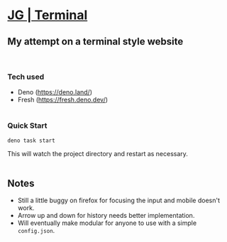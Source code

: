 # [JG | Terminal](https://jg-term.deno.dev/)

## My attempt on a terminal style website 
<br/>

### Tech used
- Deno (https://deno.land/) 
- Fresh (https://fresh.deno.dev/)
<br/><br/>

### Quick Start

```
deno task start
```

This will watch the project directory and restart as necessary.
<br /><br />

## Notes
- Still a little buggy on firefox for focusing the input and mobile doesn't work.
- Arrow up and down for history needs better implementation.
- Will eventually make modular for anyone to use with a simple `config.json`.
